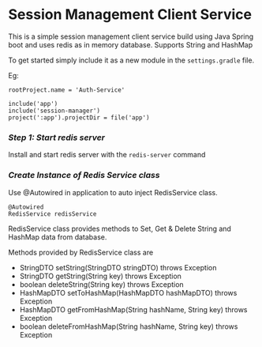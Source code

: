 # Session Management Client Service #
This is a simple session management client service build using Java Spring boot and uses redis as in memory database. Supports String and HashMap    

To get started simply include it as a new module in the `settings.gradle` file.

Eg:
```
rootProject.name = 'Auth-Service'

include('app')
include('session-manager')
project(':app').projectDir = file('app')
```

### *Step 1: Start redis server*  ###
Install and start redis server with the `redis-server` command

### *Create Instance of Redis Service class* ###
Use @Autowired in application to auto inject RedisService class.

```
@Autowired
RedisService redisService
```

RedisService class provides methods to Set, Get & Delete String and HashMap data from database.

Methods provided by RedisService class are
* StringDTO setString(StringDTO stringDTO) throws Exception
* StringDTO getString(String key) throws Exception
* boolean deleteString(String key) throws Exception
* HashMapDTO setToHashMap(HashMapDTO hashMapDTO) throws Exception
* HashMapDTO getFromHashMap(String hashName, String key) throws Exception
* boolean deleteFromHashMap(String hashName, String key) throws Exception
